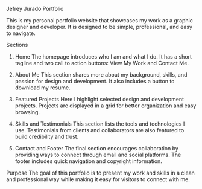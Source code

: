 Jefrey Jurado Portfolio

This is my personal portfolio website that showcases my work as a graphic designer and developer. It is designed to be simple, professional, and easy to navigate.

Sections
1. Home
The homepage introduces who I am and what I do. It has a short tagline and two call to action buttons: View My Work and Contact Me.

2. About Me
This section shares more about my background, skills, and passion for design and development. It also includes a button to download my resume.

3. Featured Projects
Here I highlight selected design and development projects. Projects are displayed in a grid for better organization and easy browsing.

4. Skills and Testimonials
This section lists the tools and technologies I use. Testimonials from clients and collaborators are also featured to build credibility and trust.

5. Contact and Footer
The final section encourages collaboration by providing ways to connect through email and social platforms. The footer includes quick navigation and copyright information.

Purpose
The goal of this portfolio is to present my work and skills in a clean and professional way while making it easy for visitors to connect with me.

